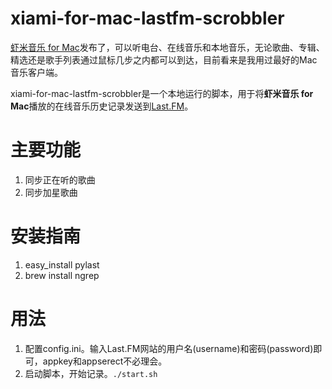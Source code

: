 xiami-for-mac-lastfm-scrobbler
==============================

[虾米音乐 for Mac](http://www.xiami.com/apps/mac)发布了，可以听电台、在线音乐和本地音乐，无论歌曲、专辑、精选还是歌手列表通过鼠标几步之内都可以到达，目前看来是我用过最好的Mac音乐客户端。

xiami-for-mac-lastfm-scrobbler是一个本地运行的脚本，用于将**虾米音乐 for Mac**播放的在线音乐历史记录发送到[Last.FM](http://cn.last.fm)。

主要功能
=====
1. 同步正在听的歌曲
2. 同步加星歌曲

安装指南
=====

1. easy_install pylast
2. brew install ngrep


用法
=====

1. 配置config.ini。输入Last.FM网站的用户名(username)和密码(password)即可，appkey和appserect不必理会。
2. 启动脚本，开始记录。```./start.sh```
